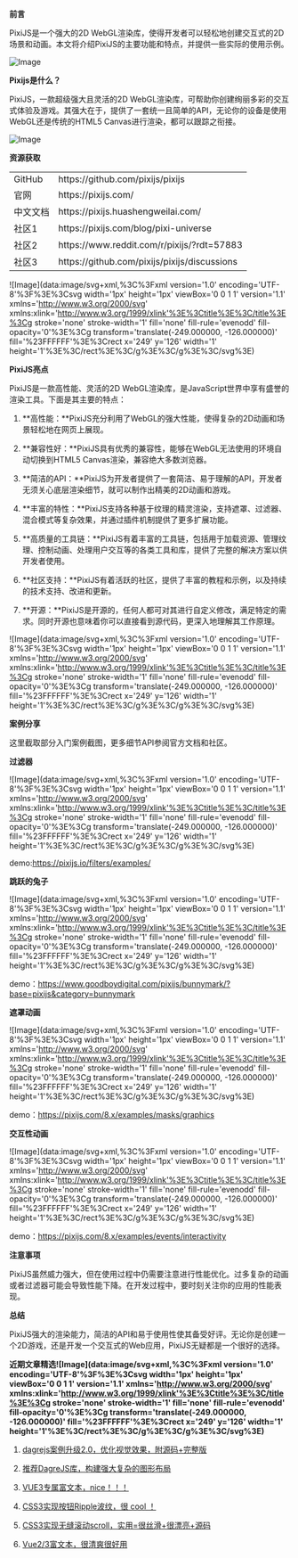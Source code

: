 **前言**

PixiJS是一个强大的2D WebGL渲染库，使得开发者可以轻松地创建交互式的2D场景和动画。本文将介绍PixiJS的主要功能和特点，并提供一些实际的使用示例。

![Image](https://mmbiz.qpic.cn/mmbiz_gif/ODiaMNroZ9tibuPK5wx4YA7T38KX2QnLCFVNMvQ8cL2GD5lFDRkM65HBhhiaKHtSdTamRC7msdnQTd250srDkz2zg/640?wx_fmt=gif&from=appmsg&tp=webp&wxfrom=5&wx_lazy=1)

**Pixijs是什么？**

PixiJS，一款超级强大且灵活的2D WebGL渲染库，可帮助你创建绚丽多彩的交互式体验及游戏。其强大在于，提供了一套统一且简单的API，无论你的设备是使用WebGL还是传统的HTML5 Canvas进行渲染，都可以跟踪之衔接。

![Image](https://mmbiz.qpic.cn/mmbiz_png/ODiaMNroZ9tibuPK5wx4YA7T38KX2QnLCFOib48ia8zPNsG2mgFGkV8Dxvy2XSF65nXmMBAgZYDP3dgr1U4HvGn83A/640?wx_fmt=png&from=appmsg&tp=webp&wxfrom=5&wx_lazy=1&wx_co=1)

**资源获取**

<table><tbody><tr><td>GitHub<br></td><td><span data-darkreader-inline-color="">https://github.com/pixijs/pixijs</span></td></tr><tr><td>官网<br></td><td><span data-darkreader-inline-color="">https://pixijs.com/</span></td></tr><tr><td>中文文档<br></td><td><span data-darkreader-inline-color="">https://pixijs.huashengweilai.com/</span></td></tr><tr><td colspan="1" rowspan="1">社区1<br></td><td colspan="1" rowspan="1"><span data-darkreader-inline-color="">https://pixijs.com/blog/pixi-universe</span></td></tr><tr><td colspan="1" rowspan="1">社区2<br></td><td colspan="1" rowspan="1"><span data-darkreader-inline-color="">https://www.reddit.com/r/pixijs/?rdt=57883</span></td></tr><tr><td colspan="1" rowspan="1">社区3<br></td><td colspan="1" rowspan="1"><span data-darkreader-inline-color="">https://github.com/pixijs/pixijs/discussions</span></td></tr></tbody></table>

![Image](data:image/svg+xml,%3C%3Fxml version='1.0' encoding='UTF-8'%3F%3E%3Csvg width='1px' height='1px' viewBox='0 0 1 1' version='1.1' xmlns='http://www.w3.org/2000/svg' xmlns:xlink='http://www.w3.org/1999/xlink'%3E%3Ctitle%3E%3C/title%3E%3Cg stroke='none' stroke-width='1' fill='none' fill-rule='evenodd' fill-opacity='0'%3E%3Cg transform='translate(-249.000000, -126.000000)' fill='%23FFFFFF'%3E%3Crect x='249' y='126' width='1' height='1'%3E%3C/rect%3E%3C/g%3E%3C/g%3E%3C/svg%3E)

**PixiJS亮点**

PixiJS是一款高性能、灵活的2D WebGL渲染库，是JavaScript世界中享有盛誉的渲染工具。下面是其主要的特点：

1.  **高性能：**PixiJS充分利用了WebGL的强大性能，使得复杂的2D动画和场景轻松地在网页上展现。
    
2.  **兼容性好：**PixiJS具有优秀的兼容性，能够在WebGL无法使用的环境自动切换到HTML5 Canvas渲染，兼容绝大多数浏览器。
    
3.  **简洁的API：**PixiJS为开发者提供了一套简洁、易于理解的API，开发者无须关心底层渲染细节，就可以制作出精美的2D动画和游戏。
    
4.  **丰富的特性：**PixiJS支持各种基于纹理的精灵渲染，支持遮罩、过滤器、混合模式等复杂效果，并通过插件机制提供了更多扩展功能。
    
5.  **高质量的工具链：**PixiJS有着丰富的工具链，包括用于加载资源、管理纹理、控制动画、处理用户交互等的各类工具和库，提供了完整的解决方案以供开发者使用。
    
6.  **社区支持：**PixiJS有着活跃的社区，提供了丰富的教程和示例，以及持续的技术支持、改进和更新。
    
7.  **开源：**PixiJS是开源的，任何人都可对其进行自定义修改，满足特定的需求。同时开源也意味着你可以直接看到源代码，更深入地理解其工作原理。
    

![Image](data:image/svg+xml,%3C%3Fxml version='1.0' encoding='UTF-8'%3F%3E%3Csvg width='1px' height='1px' viewBox='0 0 1 1' version='1.1' xmlns='http://www.w3.org/2000/svg' xmlns:xlink='http://www.w3.org/1999/xlink'%3E%3Ctitle%3E%3C/title%3E%3Cg stroke='none' stroke-width='1' fill='none' fill-rule='evenodd' fill-opacity='0'%3E%3Cg transform='translate(-249.000000, -126.000000)' fill='%23FFFFFF'%3E%3Crect x='249' y='126' width='1' height='1'%3E%3C/rect%3E%3C/g%3E%3C/g%3E%3C/svg%3E)

****案例分享****

这里截取部分入门案例截图，更多细节API参阅官方文档和社区。  

**过滤器**

![Image](data:image/svg+xml,%3C%3Fxml version='1.0' encoding='UTF-8'%3F%3E%3Csvg width='1px' height='1px' viewBox='0 0 1 1' version='1.1' xmlns='http://www.w3.org/2000/svg' xmlns:xlink='http://www.w3.org/1999/xlink'%3E%3Ctitle%3E%3C/title%3E%3Cg stroke='none' stroke-width='1' fill='none' fill-rule='evenodd' fill-opacity='0'%3E%3Cg transform='translate(-249.000000, -126.000000)' fill='%23FFFFFF'%3E%3Crect x='249' y='126' width='1' height='1'%3E%3C/rect%3E%3C/g%3E%3C/g%3E%3C/svg%3E)

demo:https://pixijs.io/filters/examples/

**跳跃的兔子**  

![Image](data:image/svg+xml,%3C%3Fxml version='1.0' encoding='UTF-8'%3F%3E%3Csvg width='1px' height='1px' viewBox='0 0 1 1' version='1.1' xmlns='http://www.w3.org/2000/svg' xmlns:xlink='http://www.w3.org/1999/xlink'%3E%3Ctitle%3E%3C/title%3E%3Cg stroke='none' stroke-width='1' fill='none' fill-rule='evenodd' fill-opacity='0'%3E%3Cg transform='translate(-249.000000, -126.000000)' fill='%23FFFFFF'%3E%3Crect x='249' y='126' width='1' height='1'%3E%3C/rect%3E%3C/g%3E%3C/g%3E%3C/svg%3E)

demo：https://www.goodboydigital.com/pixijs/bunnymark/?base=pixijs&category=bunnymark

**遮罩动画**

![Image](data:image/svg+xml,%3C%3Fxml version='1.0' encoding='UTF-8'%3F%3E%3Csvg width='1px' height='1px' viewBox='0 0 1 1' version='1.1' xmlns='http://www.w3.org/2000/svg' xmlns:xlink='http://www.w3.org/1999/xlink'%3E%3Ctitle%3E%3C/title%3E%3Cg stroke='none' stroke-width='1' fill='none' fill-rule='evenodd' fill-opacity='0'%3E%3Cg transform='translate(-249.000000, -126.000000)' fill='%23FFFFFF'%3E%3Crect x='249' y='126' width='1' height='1'%3E%3C/rect%3E%3C/g%3E%3C/g%3E%3C/svg%3E)

demo：https://pixijs.com/8.x/examples/masks/graphics

**交互性动画**  

![Image](data:image/svg+xml,%3C%3Fxml version='1.0' encoding='UTF-8'%3F%3E%3Csvg width='1px' height='1px' viewBox='0 0 1 1' version='1.1' xmlns='http://www.w3.org/2000/svg' xmlns:xlink='http://www.w3.org/1999/xlink'%3E%3Ctitle%3E%3C/title%3E%3Cg stroke='none' stroke-width='1' fill='none' fill-rule='evenodd' fill-opacity='0'%3E%3Cg transform='translate(-249.000000, -126.000000)' fill='%23FFFFFF'%3E%3Crect x='249' y='126' width='1' height='1'%3E%3C/rect%3E%3C/g%3E%3C/g%3E%3C/svg%3E)

demo：https://pixijs.com/8.x/examples/events/interactivity

**注意事项**

PixiJS虽然威力强大，但在使用过程中仍需要注意进行性能优化。过多复杂的动画或者过滤器可能会导致性能下降。在开发过程中，要时刻关注你的应用的性能表现。

**总结**

PixiJS强大的渲染能力，简洁的API和易于使用性使其备受好评。无论你是创建一个2D游戏，还是开发一个交互式的Web应用，PixiJS无疑都是一个很好的选择。

**近期文章精选![Image](data:image/svg+xml,%3C%3Fxml version='1.0' encoding='UTF-8'%3F%3E%3Csvg width='1px' height='1px' viewBox='0 0 1 1' version='1.1' xmlns='http://www.w3.org/2000/svg' xmlns:xlink='http://www.w3.org/1999/xlink'%3E%3Ctitle%3E%3C/title%3E%3Cg stroke='none' stroke-width='1' fill='none' fill-rule='evenodd' fill-opacity='0'%3E%3Cg transform='translate(-249.000000, -126.000000)' fill='%23FFFFFF'%3E%3Crect x='249' y='126' width='1' height='1'%3E%3C/rect%3E%3C/g%3E%3C/g%3E%3C/svg%3E)**  

1.  [dagrejs案例升级2.0，优化视觉效果，附源码+完整版](http://mp.weixin.qq.com/s?__biz=MzI5NDc2NjY0NQ==&mid=2247485488&idx=1&sn=a6d8ead5f5731e32a2e0cc52152c86e3&chksm=ec5c996adb2b107c45bba4b0a041fa09f77a4d815e249096c0f60408d4c92339c03117a09b8c&scene=21#wechat_redirect)  
    
2.  [推荐DagreJS库，构建强大复杂的图形布局](http://mp.weixin.qq.com/s?__biz=MzI5NDc2NjY0NQ==&mid=2247485475&idx=1&sn=29d570fce48af8e917bee0c1932ae5c1&chksm=ec5c9979db2b106f7cf08fd681936e0a5592bfa505a2c17b4d1c6c23a45f52ed46f91e6f4d2d&scene=21#wechat_redirect)  
    
3.  [VUE3专属富文本，nice！！！](http://mp.weixin.qq.com/s?__biz=MzI5NDc2NjY0NQ==&mid=2247485467&idx=1&sn=acf57db23c0096167208e9c4d77ba06b&chksm=ec5c9941db2b1057cc2da4ed7ab04ee0945092e78a6b60664844f26b019a0e75c309c1a77a73&scene=21#wechat_redirect)  
    
4.  [CSS3实现按钮Ripple波纹，很 cool ！](http://mp.weixin.qq.com/s?__biz=MzI5NDc2NjY0NQ==&mid=2247485453&idx=1&sn=aa26f8e0d742a95b1e378ac016de9fe9&chksm=ec5c9957db2b1041f02854fde86a9e7c19d767392b30d0b67137d2cf27f7a9499c8a2003bd4d&scene=21#wechat_redirect)
    
5.  [CSS3实现无缝滚动scroll，实用=很丝滑+很漂亮+源码](http://mp.weixin.qq.com/s?__biz=MzI5NDc2NjY0NQ==&mid=2247485431&idx=1&sn=d05fd110eed24a388d2f627cf478fce6&chksm=ec5c96addb2b1fbb0e7445bd298eef274779dc7c76ea431edd9207ca728f32b8a740bb2b76b3&scene=21#wechat_redirect)
    
6.  [Vue2/3富文本，很清爽很好用](http://mp.weixin.qq.com/s?__biz=MzI5NDc2NjY0NQ==&mid=2247485372&idx=1&sn=ca1c65f63e9abf50f1e0e2033a403bdf&chksm=ec5c96e6db2b1ff0e6c493fc45697e3e3f8581bd9bf8d84d901a615d5a88ca4c3b1fc8ea51d5&scene=21#wechat_redirect)